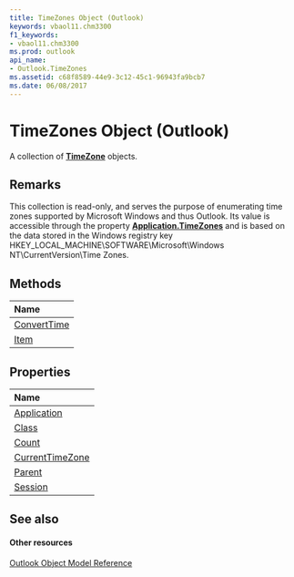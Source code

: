 ```yaml
---
title: TimeZones Object (Outlook)
keywords: vbaol11.chm3300
f1_keywords:
- vbaol11.chm3300
ms.prod: outlook
api_name:
- Outlook.TimeZones
ms.assetid: c68f8589-44e9-3c12-45c1-96943fa9bcb7
ms.date: 06/08/2017
---
```



# TimeZones Object (Outlook)

A collection of **[TimeZone](timezone-object-outlook.md)** objects.


## Remarks

This collection is read-only, and serves the purpose of enumerating time zones supported by Microsoft Windows and thus Outlook. Its value is accessible through the property **[Application.TimeZones](application-timezones-property-outlook.md)** and is based on the data stored in the Windows registry key HKEY_LOCAL_MACHINE\SOFTWARE\Microsoft\Windows NT\CurrentVersion\Time Zones.


## Methods



|**Name**|
|:-----|
|[ConvertTime](timezones-converttime-method-outlook.md)|
|[Item](timezones-item-method-outlook.md)|

## Properties



|**Name**|
|:-----|
|[Application](timezones-application-property-outlook.md)|
|[Class](timezones-class-property-outlook.md)|
|[Count](timezones-count-property-outlook.md)|
|[CurrentTimeZone](timezones-currenttimezone-property-outlook.md)|
|[Parent](timezones-parent-property-outlook.md)|
|[Session](timezones-session-property-outlook.md)|

## See also


#### Other resources


[Outlook Object Model Reference](http://msdn.microsoft.com/library/73221b13-d8d8-99b8-3394-b95dbbfd5ddc%28Office.15%29.aspx)
